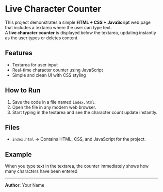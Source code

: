 # Live Character Counter

This project demonstrates a simple **HTML + CSS + JavaScript** web page that includes a textarea where the user can type text.  
A **live character counter** is displayed below the textarea, updating instantly as the user types or deletes content.

## Features
- Textarea for user input
- Real-time character counter using JavaScript
- Simple and clean UI with CSS styling

## How to Run
1. Save the code in a file named `index.html`.
2. Open the file in any modern web browser.
3. Start typing in the textarea and see the character count update instantly.

## Files
- `index.html` → Contains HTML, CSS, and JavaScript for the project.

## Example
When you type text in the textarea, the counter immediately shows how many characters have been entered.

---
**Author:** Your Name
